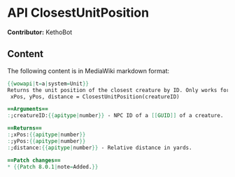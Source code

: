 # API ClosestUnitPosition

**Contributor:** KethoBot

## Content

The following content is in MediaWiki markdown format:

```mediawiki
{{wowapi|t=a|system=Unit}}
Returns the unit position of the closest creature by ID. Only works for mobs in the starting zones.
 xPos, yPos, distance = ClosestUnitPosition(creatureID)

==Arguments==
:;creatureID:{{apitype|number}} - NPC ID of a [[GUID]] of a creature.

==Returns==
:;xPos:{{apitype|number}}
:;yPos:{{apitype|number}}
:;distance:{{apitype|number}} - Relative distance in yards.

==Patch changes==
* {{Patch 8.0.1|note=Added.}}
```